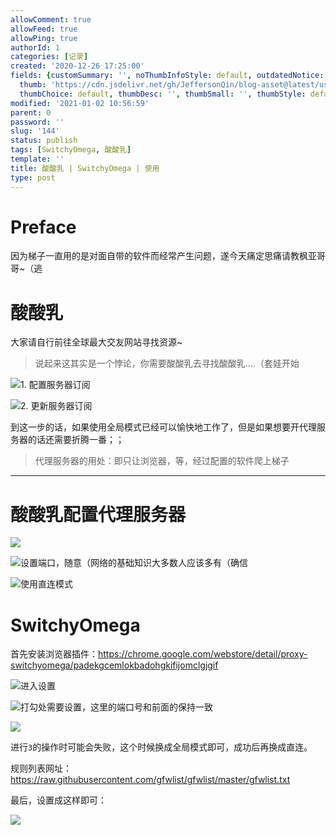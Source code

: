 ```yaml
---
allowComment: true
allowFeed: true
allowPing: true
authorId: 1
categories: [记录]
created: '2020-12-26 17:25:00'
fields: {customSummary: '', noThumbInfoStyle: default, outdatedNotice: 'no', reprint: standard,
  thumb: 'https://cdn.jsdelivr.net/gh/JeffersonQin/blog-asset@latest/usr/uploads/bg/main60.PNG',
  thumbChoice: default, thumbDesc: '', thumbSmall: '', thumbStyle: default}
modified: '2021-01-02 10:56:59'
parent: 0
password: ''
slug: '144'
status: publish
tags: [SwitchyOmega, 酸酸乳]
template: ''
title: 酸酸乳 | SwitchyOmega | 使用
type: post
---
```

# Preface

因为梯子一直用的是对面自带的软件而经常产生问题，遂今天痛定思痛请教枫亚哥哥~（逃

# 酸酸乳

大家请自行前往全球最大交友网站寻找资源~

> 说起来这其实是一个悖论，你需要酸酸乳去寻找酸酸乳....（套娃开始

![1. 配置服务器订阅](https://cdn.jsdelivr.net/gh/JeffersonQin/blog-asset@latest/usr/uploads/2020/12/1608973916.png)

![2. 更新服务器订阅](https://cdn.jsdelivr.net/gh/JeffersonQin/blog-asset@latest/usr/uploads/2020/12/1608973949.png)

到这一步的话，如果使用全局模式已经可以愉快地工作了，但是如果想要开代理服务器的话还需要折腾一番；；

> 代理服务器的用处：即只让浏览器，等，经过配置的软件爬上梯子

---

# 酸酸乳配置代理服务器

![](https://cdn.jsdelivr.net/gh/JeffersonQin/blog-asset@latest/usr/uploads/2020/12/1608974149.png)

![设置端口，随意（网络的基础知识大多数人应该多有（确信](https://cdn.jsdelivr.net/gh/JeffersonQin/blog-asset@latest/usr/uploads/2020/12/1608974187.png)

![使用直连模式](https://cdn.jsdelivr.net/gh/JeffersonQin/blog-asset@latest/usr/uploads/2020/12/1608974232.png)

# SwitchyOmega

首先安装浏览器插件：https://chrome.google.com/webstore/detail/proxy-switchyomega/padekgcemlokbadohgkifijomclgjgif

![进入设置](https://cdn.jsdelivr.net/gh/JeffersonQin/blog-asset@latest/usr/uploads/2020/12/1608974304.png)

![打勾处需要设置，这里的端口号和前面的保持一致](https://cdn.jsdelivr.net/gh/JeffersonQin/blog-asset@latest/usr/uploads/2020/12/1608974355.png)

![](https://cdn.jsdelivr.net/gh/JeffersonQin/blog-asset@latest/usr/uploads/2020/12/1608974543.png)

进行`3`的操作时可能会失败，这个时候换成全局模式即可，成功后再换成直连。

规则列表网址：https://raw.githubusercontent.com/gfwlist/gfwlist/master/gfwlist.txt

最后，设置成这样即可：

![](https://cdn.jsdelivr.net/gh/JeffersonQin/blog-asset@latest/usr/uploads/2020/12/1608974603.png)

